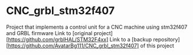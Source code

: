# CNC_grbl_stm32f407
Project that implements a control unit for a CNC machine using stm32f407 and GRBL firmware
Link to [original project][https://github.com/grblHAL/STM32F4xx]
Link to a [backup repository][https://github.com/AvatarBg111/CNC_grbl_stm32f407] of this project